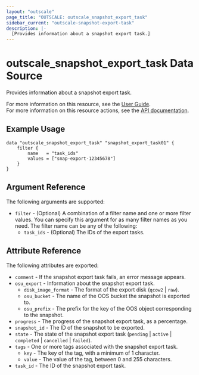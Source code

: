 ```yaml
---
layout: "outscale"
page_title: "OUTSCALE: outscale_snapshot_export_task"
sidebar_current: "outscale-snapshot-export-task"
description: |-
  [Provides information about a snapshot export task.]
---
```


# outscale_snapshot_export_task Data Source

Provides information about a snapshot export task.

For more information on this resource, see the [User Guide](https://docs.outscale.com/en/userguide/About-Snapshots.html).  
For more information on this resource actions, see the [API documentation](https://docs.outscale.com/api#3ds-outscale-api-snapshot).

## Example Usage

```hcl
data "outscale_snapshot_export_task" "snapshot_export_task01" {
    filter {
        name   = "task_ids"
        values = ["snap-export-12345678"]
    }
}
```

## Argument Reference

The following arguments are supported:

* `filter` - (Optional) A combination of a filter name and one or more filter values. You can specify this argument for as many filter names as you need. The filter name can be any of the following:
    * `task_ids` - (Optional) The IDs of the export tasks.

## Attribute Reference

The following attributes are exported:

* `comment` - If the snapshot export task fails, an error message appears.
* `osu_export` - Information about the snapshot export task.
    * `disk_image_format` - The format of the export disk (`qcow2` \| `raw`).
    * `osu_bucket` - The name of the OOS bucket the snapshot is exported to.
    * `osu_prefix` - The prefix for the key of the OOS object corresponding to the snapshot.
* `progress` - The progress of the snapshot export task, as a percentage.
* `snapshot_id` - The ID of the snapshot to be exported.
* `state` - The state of the snapshot export task (`pending` \| `active` \| `completed` \| `cancelled` \| `failed`).
* `tags` - One or more tags associated with the snapshot export task.
    * `key` - The key of the tag, with a minimum of 1 character.
    * `value` - The value of the tag, between 0 and 255 characters.
* `task_id` - The ID of the snapshot export task.
